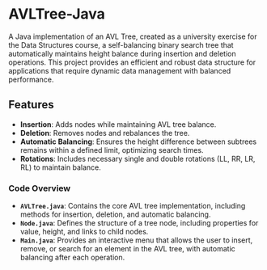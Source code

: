 # AVLTree-Java
A Java implementation of an AVL Tree, created as a university exercise for the Data Structures course, a self-balancing binary search tree that automatically maintains height balance during insertion and deletion operations. This project provides an efficient and robust data structure for applications that require dynamic data management with balanced performance.

## Features

- **Insertion**: Adds nodes while maintaining AVL tree balance.
- **Deletion**: Removes nodes and rebalances the tree.
- **Automatic Balancing**: Ensures the height difference between subtrees remains within a defined limit, optimizing search times.
- **Rotations**: Includes necessary single and double rotations (LL, RR, LR, RL) to maintain balance.

### Code Overview

- **`AVLTree.java`**: Contains the core AVL tree implementation, including methods for insertion, deletion, and automatic balancing.
- **`Node.java`**: Defines the structure of a tree node, including properties for value, height, and links to child nodes.
- **`Main.java`**: Provides an interactive menu that allows the user to insert, remove, or search for an element in the AVL tree, with automatic balancing after each operation.

